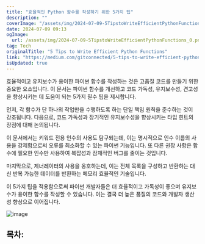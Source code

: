 ```yaml
---
title: "효율적인 Python 함수를 작성하기 위한 5가지 팁"
description: ""
coverImage: "/assets/img/2024-07-09-5TipstoWriteEfficientPythonFunctions_0.png"
date: 2024-07-09 09:13
ogImage: 
  url: /assets/img/2024-07-09-5TipstoWriteEfficientPythonFunctions_0.png
tag: Tech
originalTitle: "5 Tips to Write Efficient Python Functions"
link: "https://medium.com/gitconnected/5-tips-to-write-efficient-python-functions-d9befdfa7778"
isUpdated: true
---
```




효율적이고 유지보수가 용이한 파이썬 함수를 작성하는 것은 고품질 코드를 만들기 위한 중요한 요소입니다. 이 문서는 파이썬 함수를 개선하고 코드 가독성, 유지보수성, 견고성을 향상시키는 데 도움이 되는 5가지 필수 팁을 제시합니다.

먼저, 각 함수가 단 하나의 작업만을 수행하도록 하는 단일 책임 원칙을 준수하는 것이 강조됩니다. 다음으로, 코드 가독성과 장기적인 유지보수성을 향상시키는 타입 힌트의 장점에 대해 논의됩니다.

이 문서에서는 키워드 전용 인수의 사용도 탐구되는데, 이는 명시적으로 인수 이름의 사용을 강제함으로써 오류를 최소화할 수 있는 파이썬 기능입니다. 또 다른 권장 사항은 함수에 필요한 인수만 사용하여 복잡성과 잠재적인 버그를 줄이는 것입니다.

마지막으로, 제너레이터의 사용을 옹호하는데, 이는 전체 목록을 구성하고 반환하는 대신 반복 가능한 데이터를 반환하는 메모리 효율적인 기술입니다.

<div class="content-ad"></div>

이 5가지 팁을 적용함으로써 파이썬 개발자들은 더 효율적이고 가독성이 좋으며 유지보수가 용이한 함수를 작성할 수 있습니다. 이는 결국 더 높은 품질의 코드와 개발자 생산성 향상으로 이어집니다.

![image](/assets/img/2024-07-09-5TipstoWriteEfficientPythonFunctions_0.png)

## 목차:
